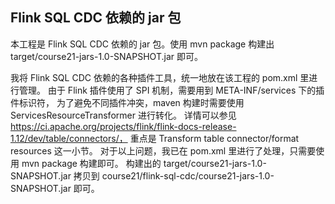 ## Flink SQL CDC 依赖的 jar 包

本工程是 Flink SQL CDC 依赖的 jar 包。使用 mvn package 构建出 target/course21-jars-1.0-SNAPSHOT.jar 即可。

我将 Flink SQL CDC 依赖的各种插件工具，统一地放在该工程的 pom.xml 里进行管理。
由于 Flink 插件使用了 SPI 机制，需要用到 META-INF/services 下的插件标识符，
为了避免不同插件冲突，maven 构建时需要使用 ServicesResourceTransformer 进行转化。
详情可以参见 https://ci.apache.org/projects/flink/flink-docs-release-1.12/dev/table/connectors/，
重点是 Transform table connector/format resources 这一小节。
对于以上问题，我已在 pom.xml 里进行了处理，只需要使用 mvn package 构建即可。
构建出的 target/course21-jars-1.0-SNAPSHOT.jar 拷贝到 course21/flink-sql-cdc/course21-jars-1.0-SNAPSHOT.jar 即可。
